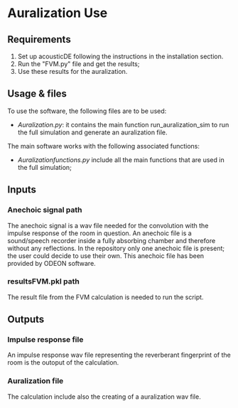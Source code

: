 # Auralization Use

## Requirements
1. Set up acousticDE following the instructions in the installation section. 
3. Run the "FVM.py" file and get the results;
4. Use these results for the auralization.

## Usage & files
To use the software, the following files are to be used:
- _Auralization.py_: it contains the main function run_auralization_sim to run the full simulation and generate an auralization file.

The main software works with the following associated functions:
+ _Auralizationfunctions.py_ include all the main functions that are used in the full simulation;


## Inputs

### Anechoic signal path
The anechoic signal is a wav file needed for the convolution with the impulse response of the room in question. An anechoic file is a sound/speech recorder inside a fully absorbing chamber and therefore without any reflections. In the repository only one anechoic file is present; the user could decide to use their own. This anechoic file has been provided by ODEON software.

### resultsFVM.pkl path
The result file from the FVM calculation is needed to run the script. 

## Outputs

### Impulse response file
An impulse response wav file representing the reverberant fingerprint of the room is the outoput of the calculation.

### Auralization file
The calculation include also the creating of a auralization wav file.

